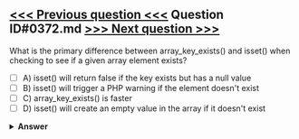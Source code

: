 [<<< Previous question <<<](0371.md)   Question ID#0372.md   [>>> Next question >>>](0373.md)
---

What is the primary difference between array_key_exists() and isset() when checking to see if a given array element exists?


- [ ] A) isset() will return false if the key exists but has a null value
- [ ] B) isset() will trigger a PHP warning if the element doesn't exist
- [ ] C) array_key_exists() is faster
- [ ] D) isset() will create an empty value in the array if it doesn't exist

<details><summary><b>Answer</b></summary>
<p>
  Answer: <strong>A</strong>
</p>
</details>
